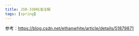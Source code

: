 ```yaml
---
title: JSR-330标准注解
tags: [spring]
---
```


参考：https://blog.csdn.net/ethanwhite/article/details/51879871